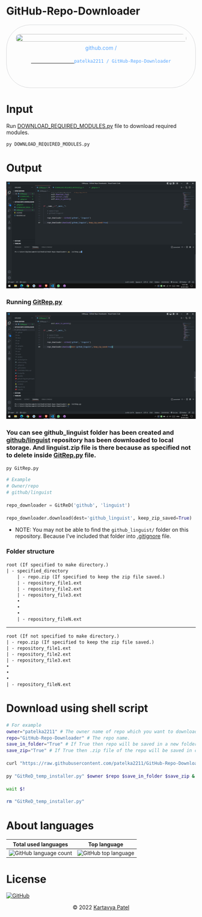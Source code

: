 # GitHub-Repo-Downloader
<div style="width: 100%;text-align: center;">
    <div title="patelka2211/GitHub-Repo-Downloader on GitHub" style="display: flex;flex-direction: column;align-items: center;justify-content: space-around; max-width: 100vw; margin: auto; padding: 0.6vh;border: 1px solid #b9bbbe99; border-radius: 1.6vh;">
        <img src="https://opengraph.githubassets.com/126f5rfsv12/patelka2211/GitHub-Repo-Downloader" alt="" style="width: 100%;height: 100%;border-radius: 1vh;">
        <div style="margin: 5px auto;color: #58a6ff;">
            github.com /
            <code>
            <a href="https://github.com/patelka2211/GitHub-Repo-Downloader" title="patelka2211/GitHub-Repo-Downloader on GitHub" target="blank_" style="cursor: pointer;">
                <a href="https://github.com/patelka2211" title="patelka2211 on GitHub" style="text-decoration: none;color: #58a6ff;" target="blank_">patelka2211</a> / <a href="https://github.com/patelka2211/GitHub-Repo-Downloader" title="patelka2211/GitHub-Repo-Downloader on GitHub" style="text-decoration: none;color: #58a6ff;" target="blank_">GitHub-Repo-Downloader</a>
            </a>
        </code>
        </div>
    </div>
</div>

# Input
Run [DOWNLOAD_REQUIRED_MODULES.py](./DOWNLOAD_REQUIRED_MODULES.py "DOWNLOAD_REQUIRED_MODULES.py") file to download required modules.

```shell
py DOWNLOAD_REQUIRED_MODULES.py
```

# Output

![](./output/1.jpg "Output 1")
### Running [GitRep.py](./GitRep.py)

![](./output/2.jpg "Output 2")
### You can see github_linguist folder has been created and [github/linguist](https://github.com/github/linguist "GitHub/Linguist") repository has been downloaded to local storage. And linguist.zip file is there because as specified not to delete inside [GitRep.py](./GitRep.py "GitRep.py") file.


```shell
py GitRep.py
```



```python
# Example
# Owner/repo
# github/linguist

repo_downloader = GitReD('github', 'linguist')

repo_downloader.download(dest='github_linguist', keep_zip_saved=True)
```

- NOTE: You may not be able to find the `github_linguist/` folder on this repository. Because I've included that folder into [.gitignore](.gitignore ".gitignore") file.

### Folder structure
```
root (If specified to make directory.)
| - specified_directory
    | - repo.zip (If specified to keep the zip file saved.)
    | - repository_file1.ext
    | - repository_file2.ext
    | - repository_file3.ext
    •
    •
    •
    | - repository_fileN.ext
```
---
```
root (If not specified to make directory.)
| - repo.zip (If specified to keep the zip file saved.)
| - repository_file1.ext
| - repository_file2.ext
| - repository_file3.ext
•
•
•
| - repository_fileN.ext
```


# Download using shell script

```sh
# For example
owner="patelka2211" # The owner name of repo which you want to download.
repo="GitHub-Repo-Downloader" # The repo name.
save_in_folder="True" # If True then repo will be saved in a new folder in cwd, else repo will directly saved in cwd.
save_zip="True" # If True then .zip file of the repo will be saved in cwd, else .zip file of repo will not be saved.

curl "https://raw.githubusercontent.com/patelka2211/GitHub-Repo-Downloader/main/GitReD.py" > "GitReD_temp_installer.py"

py "GitReD_temp_installer.py" $owner $repo $save_in_folder $save_zip &

wait $!

rm "GitReD_temp_installer.py"
```

# About languages

|Total used languages|Top language|
|:--:|:--:|
|![GitHub language count](https://img.shields.io/github/languages/count/patelka2211/GitHub-Repo-Downloader)|![GitHub top language](https://img.shields.io/github/languages/top/patelka2211/GitHub-Repo-Downloader)|


# License

[![GitHub](https://img.shields.io/github/license/patelka2211/GitHub-Repo-Downloader?color=%2359c7fa)](./LICENSE)


<p style="text-align: center;">&copy; 2022
<a href="https://github.com/patelka2211">Kartavya Patel</a>
</p>